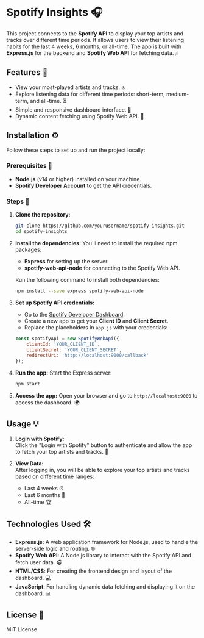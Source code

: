 # Spotify Insights 🎧

This project connects to the **Spotify API** to display your top artists and tracks over different time periods. It allows users to view their listening habits for the last 4 weeks, 6 months, or all-time. The app is built with **Express.js** for the backend and **Spotify Web API** for fetching data. 🎶

## Features 🌟

- View your most-played artists and tracks. 🔝
- Explore listening data for different time periods: short-term, medium-term, and all-time. ⏳
- Simple and responsive dashboard interface. 📱
- Dynamic content fetching using Spotify Web API. 🔄

## Installation ⚙️

Follow these steps to set up and run the project locally:

### Prerequisites 🔑

- **Node.js** (v14 or higher) installed on your machine.
- **Spotify Developer Account** to get the API credentials.

### Steps 🚀

1. **Clone the repository:**
   ```bash
   git clone https://github.com/yourusername/spotify-insights.git
   cd spotify-insights
   ```

2. **Install the dependencies:**
   You'll need to install the required npm packages:

   - **Express** for setting up the server.
   - **spotify-web-api-node** for connecting to the Spotify Web API.

   Run the following command to install both dependencies:
   ```bash
   npm install --save express spotify-web-api-node
   ```

3. **Set up Spotify API credentials:**
   - Go to the [Spotify Developer Dashboard](https://developer.spotify.com/dashboard/applications).
   - Create a new app to get your **Client ID** and **Client Secret**.
   - Replace the placeholders in `app.js` with your credentials:

   ```js
   const spotifyApi = new SpotifyWebApi({
       clientId: 'YOUR_CLIENT_ID',
       clientSecret: 'YOUR_CLIENT_SECRET',
       redirectUri: 'http://localhost:9000/callback'
   });
   ```

4. **Run the app:**
   Start the Express server:
   ```bash
   npm start
   ```

5. **Access the app:**
   Open your browser and go to `http://localhost:9000` to access the dashboard. 🌍

## Usage 💡

1. **Login with Spotify:**  
   Click the "Login with Spotify" button to authenticate and allow the app to fetch your top artists and tracks. 🎵

2. **View Data:**  
   After logging in, you will be able to explore your top artists and tracks based on different time ranges:
   - Last 4 weeks ⏰
   - Last 6 months 📅
   - All-time 🏆

## Technologies Used 🛠️

- **Express.js**: A web application framework for Node.js, used to handle the server-side logic and routing. 🌐
- **Spotify Web API**: A Node.js library to interact with the Spotify API and fetch user data. 🎧
- **HTML/CSS**: For creating the frontend design and layout of the dashboard. 💻
- **JavaScript**: For handling dynamic data fetching and displaying it on the dashboard. 📊

## License 📜

MIT License
